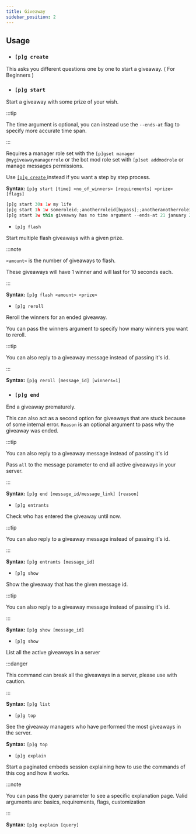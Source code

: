 ```yaml
---
title: Giveaway
sidebar_position: 2
---
```


## Usage

* ### `[p]g create`

This asks you different questions one by one to start a giveaway. ( For Beginners )

* ### `[p]g start`

Start a giveaway with some prize of your wish.

:::tip

The time argument is optional, you can instead use the `--ends-at` flag to specify more accurate time span.

:::

Requires a manager role set with the `[p]gset manager @mygiveawaymanagerrole` or the bot mod role set with `[p]set addmodrole` or manage messages permissions.

Use [ `[p]g create` ](/docs/giveaways/giveaway#g-create) instead if you want a step by step process.

**Syntax:** `[p]g start [time] <no_of_winners> [requirements] <prize> [flags]`

```js title="Example:"
[p]g start 30s 1w my life
[p]g start 1h 1w someroleid;;anotherroleid[bypass];;anotheranotherroleid[blacklist] ok boomer
[p]g start 1w this giveaway has no time argument --ends-at 21 january 2022 12am UTC --msg but has the '--ends-at' flag
```

* `[p]g flash`

Start multiple flash giveaways with a given prize.

:::note

`<amount>` is the number of giveaways to flash.

These giveaways will have 1 winner and will last for 10 seconds each.

:::

**Syntax:** `[p]g flash <amount> <prize>`



* `[p]g reroll`

Reroll the winners for an ended giveaway.

You can pass the winners argument to specify how many winners you want to reroll.

:::tip

You can also reply to a giveaway message instead of passing it's id.

:::

**Syntax:** `[p]g reroll [message_id] [winners=1]`

* ### `[p]g end`

End a giveaway prematurely.

This can also act as a second option for giveaways that are stuck because of some internal error. `Reason` is an optional argument to pass why the giveaway was ended.

:::tip

You can also reply to a giveaway message instead of passing it's id

Pass `all` to the message parameter to end all active giveaways in your server.

:::

**Syntax:** `[p]g end [message_id/message_link] [reason]`

* `[p]g entrants`

Check who has entered the giveaway until now.

:::tip

You can also reply to a giveaway message instead of passing it's id.

:::

**Syntax:** `[p]g entrants [message_id]`

* `[p]g show`

Show the giveaway that has the given message id.

:::tip

You can also reply to a giveaway message instead of passing it's id.

:::

**Syntax:** `[p]g show [message_id]`

* `[p]g show`

List all the active giveaways in a server

:::danger

This command can break all the giveaways in a server, please use with caution.

:::

**Syntax:** `[p]g list`

* `[p]g top`

See the giveaway managers who have performed the most giveaways in the server.

**Syntax:** `[p]g top`

* `[p]g explain`

Start a paginated embeds session explaining how to use the commands of this cog and how it works.

:::note

You can pass the query parameter to see a specific explanation page.
Valid arguments are:
basics, requirements, flags, customization

:::

**Syntax:** `[p]g explain [query]`